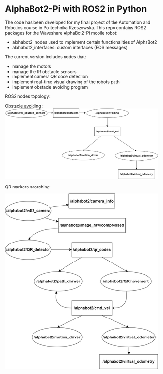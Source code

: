 # AlphaBot2-Pi with ROS2 in Python
The code has been developed for my final project of the Automation and Robotics course in Politechnika Rzeszowska.
This repo contains ROS2 packages for the Waveshare AlphaBot2-Pi mobile robot:
  * alphabot2: nodes used to implement certain functionalities of AlphaBot2
  * alphabot2_interfaces: custom interfaces (ROS messages)

The current version includes nodes that:
  * manage the motors 
  * manage the IR obstacle sensors 
  * implement camera QR code detection
  * implement real-time visual drawing of the robots path
  * implement obstacle avoiding program

ROS2 nodes topology:

  Obstacle avoiding : 
  ![Screenshot](https://github.com/mykasero/Alfabot2/blob/e6c31d9744f627585acdf0143f8467f84ec04e3c/Nodes_Avoiding.png)
  
  
  QR markers searching: 
  
  
  
  ![Screenshot](https://github.com/mykasero/Alfabot2/blob/e6c31d9744f627585acdf0143f8467f84ec04e3c/Nodes_QR.png)

